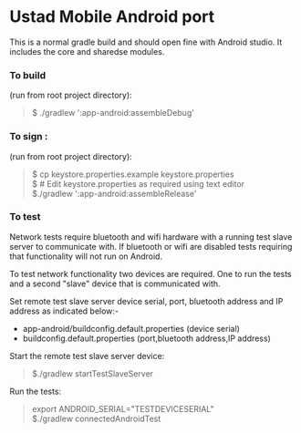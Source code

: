# Ustad Mobile Android port

This is a normal gradle build and should open fine with Android studio. It includes the core and sharedse modules.

### To build

(run from root project directory):

> $ ./gradlew ':app-android:assembleDebug'

### To sign :

(run from root project directory):

> $ cp keystore.properties.example keystore.properties  <br/>
> $ # Edit keystore.properties as required using text editor <br/>
> $./gradlew ':app-android:assembleRelease'

### To test

Network tests require bluetooth and wifi hardware with a running test slave server to 
communicate with. If bluetooth or wifi are disabled tests requiring that functionality 
will not run on Android.

To test network functionality two devices are required. 
One to run the tests and a second "slave" device that
is communicated with.

Set remote test slave server device serial, port, bluetooth address and IP address as indicated below:-
* app-android/buildconfig.default.properties (device serial)
* buildconfig.default.properties (port,bluetooth address,IP address)<br/>

Start the remote test slave server device:
 >$./gradlew startTestSlaveServer
 
 Run the tests:
 >export ANDROID_SERIAL="TESTDEVICESERIAL" <br/>
 >$./gradlew connectedAndroidTest
 
 